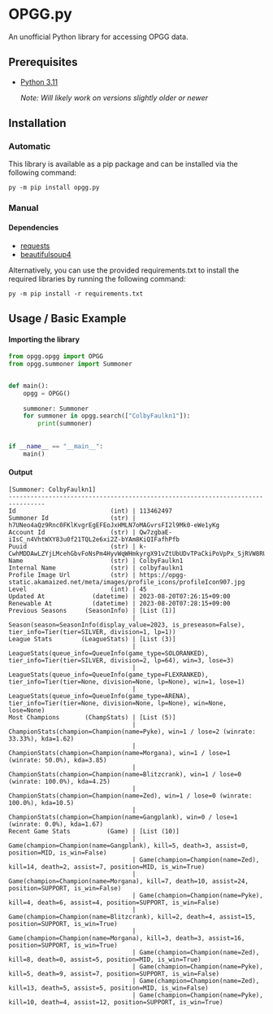 # OPGG.py
An unofficial Python library for accessing OPGG data.

## Prerequisites

* [Python 3.11](https://www.python.org/downloads/) 
    
    *Note: Will likely work on versions slightly older or newer*

## Installation

### Automatic

This library is available as a pip package and can be installed via the following command:
```
py -m pip install opgg.py
```

### Manual

#### Dependencies
* [requests](https://pypi.org/project/requests/)
* [beautifulsoup4](https://pypi.org/project/beautifulsoup4/)

Alternatively, you can use the provided requirements.txt to install the required libraries by running the following command: <br>
```
py -m pip install -r requirements.txt
```

## Usage / Basic Example

#### Importing the library
```python
from opgg.opgg import OPGG
from opgg.summoner import Summoner


def main():    
    opgg = OPGG()
    
    summoner: Summoner
    for summoner in opgg.search(["ColbyFaulkn1"]):
        print(summoner)
        
    
if __name__ == "__main__":
    main()
```

#### Output
```
[Summoner: ColbyFaulkn1]
--------------------------------------------------------------------------------
Id                          (int) | 113462497
Summoner Id                 (str) | h7UNeo4aQz9Rnc0FKlKvgrEgEFEoJxHMLN7oMAGvrsFI2l9Mk0-eWe1yKg
Account Id                  (str) | Qw7zgbaE-iIsC_n4VhtWXY83u0f21TQL2e6xi2Z-bYAm8KiQIFafhPfb
Puuid                       (str) | k-CwhMDDAwLZYjLMcehGbvFoNsPm4HyvWqWHmkyrgX91vZtUbUDvTPaCkiPoVpPx_SjRVW8RU8Hx0g
Name                        (str) | ColbyFaulkn1
Internal Name               (str) | colbyfaulkn1
Profile Image Url           (str) | https://opgg-static.akamaized.net/meta/images/profile_icons/profileIcon907.jpg
Level                       (int) | 45
Updated At             (datetime) | 2023-08-20T07:26:15+09:00
Renewable At           (datetime) | 2023-08-20T07:28:15+09:00
Previous Seasons     (SeasonInfo) | [List (1)]
                                  | Season(season=SeasonInfo(display_value=2023, is_preseason=False), tier_info=Tier(tier=SILVER, division=1, lp=1))
League Stats        (LeagueStats) | [List (3)]
                                  | LeagueStats(queue_info=QueueInfo(game_type=SOLORANKED), tier_info=Tier(tier=SILVER, division=2, lp=64), win=3, lose=3)
                                  | LeagueStats(queue_info=QueueInfo(game_type=FLEXRANKED), tier_info=Tier(tier=None, division=None, lp=None), win=1, lose=1)
                                  | LeagueStats(queue_info=QueueInfo(game_type=ARENA), tier_info=Tier(tier=None, division=None, lp=None), win=None, lose=None)
Most Champions       (ChampStats) | [List (5)]
                                  | ChampionStats(champion=Champion(name=Pyke), win=1 / lose=2 (winrate: 33.33%), kda=1.62)
                                  | ChampionStats(champion=Champion(name=Morgana), win=1 / lose=1 (winrate: 50.0%), kda=3.85)
                                  | ChampionStats(champion=Champion(name=Blitzcrank), win=1 / lose=0 (winrate: 100.0%), kda=4.25)
                                  | ChampionStats(champion=Champion(name=Zed), win=1 / lose=0 (winrate: 100.0%), kda=10.5)
                                  | ChampionStats(champion=Champion(name=Gangplank), win=0 / lose=1 (winrate: 0.0%), kda=1.67)
Recent Game Stats          (Game) | [List (10)]
                                  | Game(champion=Champion(name=Gangplank), kill=5, death=3, assist=0, position=MID, is_win=False)
                                  | Game(champion=Champion(name=Zed), kill=14, death=2, assist=7, position=MID, is_win=True)
                                  | Game(champion=Champion(name=Morgana), kill=7, death=10, assist=24, position=SUPPORT, is_win=False)
                                  | Game(champion=Champion(name=Pyke), kill=4, death=6, assist=4, position=SUPPORT, is_win=False)
                                  | Game(champion=Champion(name=Blitzcrank), kill=2, death=4, assist=15, position=SUPPORT, is_win=True)
                                  | Game(champion=Champion(name=Morgana), kill=3, death=3, assist=16, position=SUPPORT, is_win=True)
                                  | Game(champion=Champion(name=Zed), kill=8, death=0, assist=5, position=MID, is_win=True)
                                  | Game(champion=Champion(name=Pyke), kill=5, death=9, assist=7, position=SUPPORT, is_win=False)
                                  | Game(champion=Champion(name=Zed), kill=13, death=5, assist=5, position=MID, is_win=False)
                                  | Game(champion=Champion(name=Pyke), kill=10, death=4, assist=12, position=SUPPORT, is_win=True)
```
